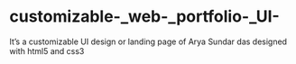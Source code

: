 # customizable-_web-_portfolio-_UI-
It’s a customizable UI design or landing page of Arya Sundar das designed with html5 and css3
